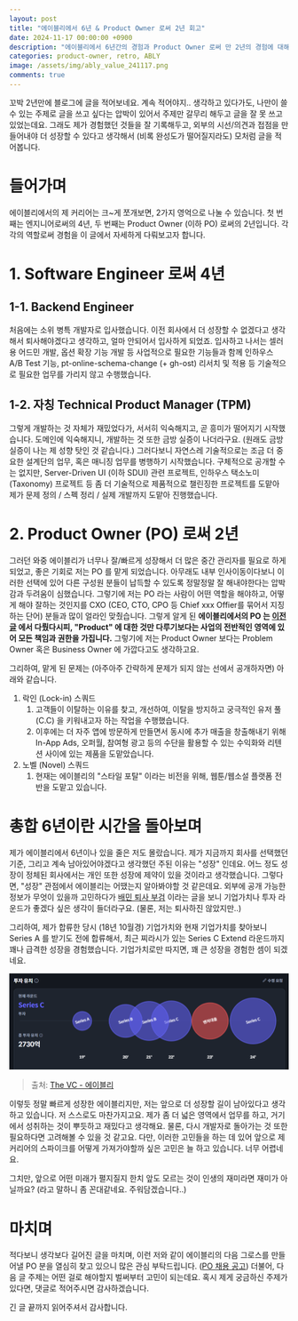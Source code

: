 ```yaml
---
layout: post
title: "에이블리에서 6년 & Product Owner 로써 2년 회고"
date: 2024-11-17 00:00:00 +0900
description: "에이블리에서 6년간의 경험과 Product Owner 로써 만 2년의 경험에 대해 회고합니다."
categories: product-owner, retro, ABLY
image: /assets/img/ably_value_241117.png
comments: true
---
```


꼬박 2년만에 블로그에 글을 적어보네요. 계속 적어야지.. 생각하고 있다가도, 나만이 쓸 수 있는 주제로 글을 쓰고 싶다는 압박이 있어서 주제만 갈무리 해두고 글을 잘 못 쓰고 있었는데요.
그래도 제가 경험했던 것들을 잘 기록해두고, 외부의 시선/의견과 접점을 만들어내야 더 성장할 수 있다고 생각해서 (비록 완성도가 떨어질지라도) 모처럼 글을 적어봅니다.

# 들어가며

에이블리에서의 제 커리어는 크~게 쪼개보면, 2가지 영억으로 나눌 수 있습니다. 첫 번째는 엔지니어로써의 4년, 두 번째는 Product Owner (이하 PO) 로써의 2년입니다. 각각의 역할로써 경험을 이 글에서 자세하게 다뤄보고자 합니다.

# 1. Software Engineer 로써 4년

## 1-1. Backend Engineer

처음에는 소위 병특 개발자로 입사했습니다. 이전 회사에서 더 성장할 수 없겠다고 생각해서 퇴사해야겠다고 생각하고, 얼마 안되어서 입사하게 되었죠. 입사하고 나서는 셀러용 어드민 개발, 옵션 확장 기능 개발 등 사업적으로 필요한 기능들과 함께 인하우스 A/B Test 기능, pt-online-schema-change (+ gh-ost) 리서치 및 적용 등 기술적으로 필요한 업무를 가리지 않고 수행했습니다.

## 1-2. 자칭 Technical Product Manager (TPM)
그렇게 개발하는 것 자체가 재밌었다가, 서서히 익숙해지고, 곧 흥미가 떨어지기 시작했습니다. 도메인에 익숙해지니, 개발하는 것 또한 금방 실증이 나더라구요. (원래도 금방 실증이 나는 제 성향 탓인 것 같습니다.) 그러다보니 자연스레 기술적으로는 조금 더 중요한 설계단의 업무, 혹은 매니징 업무를 병행하기 시작했습니다. 구체적으로 공개할 수는 없지만, Server-Driven UI (이하 SDUI) 관련 프로젝트, 인하우스 택소노미 (Taxonomy) 프로젝트 등 좀 더 기술적으로 제품적으로 챌린징한 프로젝트를 도맡아 제가 문제 정의 / 스펙 정리 / 실제 개발까지 도맡아 진행했습니다.

# 2. Product Owner (PO) 로써 2년

그러던 와중 에이블리가 너무나 잘/빠르게 성장해서 더 많은 중간 관리자를 필요로 하게 되었고, 좋은 기회로 저는 PO 를 맡게 되었습니다. 아무래도 내부 인사이동이다보니 이러한 선택에 있어 다른 구성원 분들이 납득할 수 있도록 정말정말 잘 해내야한다는 압박감과 두려움이 심했습니다. 
그렇기에 저는 PO 라는 사람이 어떤 역할을 해야하고, 어떻게 해야 잘하는 것인지를 CXO (CEO, CTO, CPO 등 Chief xxx Offier를 묶어서 지징하는 단어) 분들과 많이 얼라인 맞췄습니다.
그렇게 알게 된 **에이블리에서의 PO 는 [이전 글](https://product.myungseokang.space/becoming-newbie-product-owner/#product-owner-%EB%8F%84%EB%8C%80%EC%B2%B4-%EB%AC%B4%EC%8A%A8-%EC%9D%BC%EC%9D%84-%ED%95%98%EB%8A%94-%EC%82%AC%EB%9E%8C%EC%9D%B8%EC%A7%80) 에서 다뤘다시피, "Product" 에 대한 것만 다루기보다는 사업의 전반적인 영역에 있어 모든 책임과 권한을 가집니다.** 그렇기에 저는 Product Owner 보다는 Problem Owner 혹은 Business Owner 에 가깝다고도 생각하고요.

그리하여, 맡게 된 문제는 (아주아주 간략하게 문제가 되지 않는 선에서 공개하자면) 아래와 같습니다.

1. 락인 (Lock-in) 스쿼드
    1. 고객들이 이탈하는 이유를 찾고, 개선하여, 이탈을 방지하고 궁극적인 유저 풀 (C.C) 을 키워내고자 하는 작업을 수행했습니다. 
    2. 이후에는 더 자주 앱에 방문하게 만들면서 동시에 추가 매출을 창출해내기 위해 In-App Ads, 오퍼월, 참여형 광고 등의 수단을 활용할 수 있는 수익화와 리텐션 사이에 있는 제품을 도맡았습니다.
2. 노벨 (Novel) 스쿼드
    1. 현재는 에이블리의 "스타일 포탈" 이라는 비전을 위해, 웹툰/웹소설 플랫폼 전반을 도맡고 있습니다.


# 총합 6년이란 시간을 돌아보며

제가 에이블리에서 6년이나 있을 줄은 저도 몰랐습니다. 제가 지금까지 회사를 선택했던 기준, 그리고 계속 남아있어야겠다고 생각했던 주된 이유는 "성장" 인데요. 어느 정도 성장이 정체된 회사에서는 개인 또한 성장에 제약이 있을 것이라고 생각했습니다. 그렇다면, "성장" 관점에서 에이블리는 어땠는지 알아봐야할 것 같은데요. 외부에 공개 가능한 정보가 무엇이 있을까 고민하다가 [배민 퇴사 부검](https://techblog.woowahan.com/2723/) 이라는 글을 보니 기업가치나 투자 라운드가 좋겠다 싶은 생각이 들더라구요. (물론, 저는 퇴사하진 않았지만..)

그리하여, 제가 합류한 당시 (18년 10월경) 기업가치와 현재 기업가치를 찾아보니 Series A 를 받기도 전에 합류해서, 최근 찌라시가 있는 Series C Extend 라운드까지 꽤나 급격한 성장을 경험했습니다. 기업가치로만 따지면, 꽤 큰 성장을 경험한 셈이 되겠네요.

![에이블리 투자 라운드](/assets/img/ably_value_241117.png "에이블리 투자 라운드")
> 출처: [The VC - 에이블리](https://thevc.kr/abley)

이렇듯 정말 빠르게 성장한 에이블리지만, 저는 앞으로 더 성장할 길이 남아있다고 생각하고 있습니다. 저 스스로도 마찬가지고요. 제가 좀 더 넓은 영역에서 업무를 하고, 거기에서 성취하는 것이 뿌듯하고 재밌다고 생각해요. 물론, 다시 개발자로 돌아가는 것 또한 필요하다면 고려해볼 수 있을 것 같고요. 다만, 이러한 고민들을 하는 데 있어 앞으로 제 커리어의 스파이크를 어떻게 가져가야할까 싶은 고민은 늘 하고 있습니다. 너무 어렵네요.

그치만, 앞으로 어떤 미래가 펼지질지 한치 앞도 모르는 것이 인생의 재미라면 재미가 아닐까요? (라고 말하니 좀 꼰대같네요. 주워담겠습니다..)

# 마치며

적다보니 생각보다 길어진 글을 마치며, 이런 저와 같이 에이블리의 다음 그로스를 만들어낼 PO 분을 열심히 찾고 있으니 많은 관심 부탁드립니다. ([PO 채용 공고](https://tydtr0dj.ninehire.site/job_posting/WUBL4dq9)) 
더불어, 다음 글 주제는 어떤 걸로 해야할지 벌써부터 고민이 되는데요. 혹시 제게 궁금하신 주제가 있다면, 댓글로 적어주시면 감사하겠습니다.

긴 글 끝까지 읽어주셔서 감사합니다.
